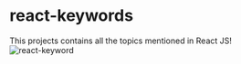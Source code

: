 # react-keywords

This projects contains all the topics mentioned in React JS!
![react-keyword](https://github.com/user-attachments/assets/5cfc156c-619b-4a79-8386-0454866179e1)
